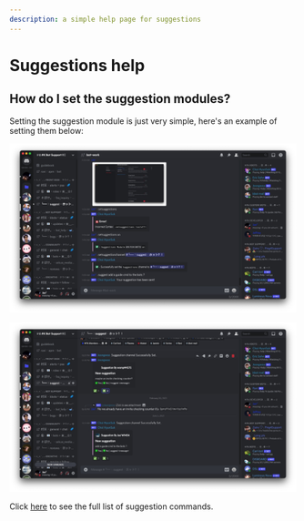 ```yaml
---
description: a simple help page for suggestions
---
```


# Suggestions help

## How do I set the suggestion modules?

Setting the suggestion module is just very simple, here's an example of setting them below:

![](<../.gitbook/assets/image (15).png>)

![](<../.gitbook/assets/image (16).png>)

Click [here](https://ravi-docs.gitbook.io/ravi-documentaion/commands-list/suggestions) to see the full list of suggestion commands.
